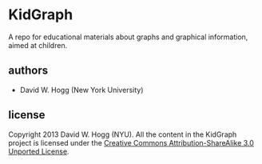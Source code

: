 KidGraph
========

A repo for educational materials about graphs and graphical information, aimed at children.

authors
-------
* David W. Hogg (New York University)

license
-------
Copyright 2013 David W. Hogg (NYU).
All the content in the KidGraph project is licensed under the
[Creative Commons Attribution-ShareAlike 3.0 Unported License](http://creativecommons.org/licenses/by-sa/3.0/deed.en_US).
